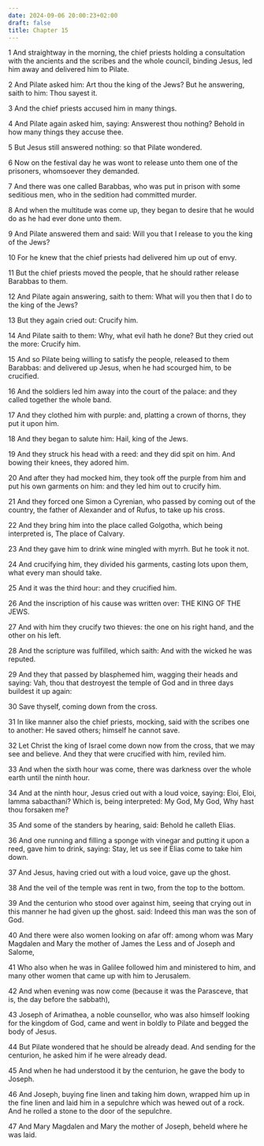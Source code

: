 ```yaml
---
date: 2024-09-06 20:00:23+02:00
draft: false
title: Chapter 15
---
```




1 And straightway in the morning, the chief priests holding a consultation with the ancients and the scribes and the whole council, binding Jesus, led him away and delivered him to Pilate.

2 And Pilate asked him: Art thou the king of the Jews? But he answering, saith to him: Thou sayest it.

3 And the chief priests accused him in many things.

4 And Pilate again asked him, saying: Answerest thou nothing? Behold in how many things they accuse thee.

5 But Jesus still answered nothing: so that Pilate wondered.

6 Now on the festival day he was wont to release unto them one of the prisoners, whomsoever they demanded.

7 And there was one called Barabbas, who was put in prison with some seditious men, who in the sedition had committed murder.

8 And when the multitude was come up, they began to desire that he would do as he had ever done unto them.

9 And Pilate answered them and said: Will you that I release to you the king of the Jews?

10 For he knew that the chief priests had delivered him up out of envy.

11 But the chief priests moved the people, that he should rather release Barabbas to them.

12 And Pilate again answering, saith to them: What will you then that I do to the king of the Jews?

13 But they again cried out: Crucify him.

14 And Pilate saith to them: Why, what evil hath he done? But they cried out the more: Crucify him.

15 And so Pilate being willing to satisfy the people, released to them Barabbas: and delivered up Jesus, when he had scourged him, to be crucified.

16 And the soldiers led him away into the court of the palace: and they called together the whole band.

17 And they clothed him with purple: and, platting a crown of thorns, they put it upon him.

18 And they began to salute him: Hail, king of the Jews.

19 And they struck his head with a reed: and they did spit on him. And bowing their knees, they adored him.

20 And after they had mocked him, they took off the purple from him and put his own garments on him: and they led him out to crucify him.

21 And they forced one Simon a Cyrenian, who passed by coming out of the country, the father of Alexander and of Rufus, to take up his cross.

22 And they bring him into the place called Golgotha, which being interpreted is, The place of Calvary.

23 And they gave him to drink wine mingled with myrrh. But he took it not.

24 And crucifying him, they divided his garments, casting lots upon them, what every man should take.

25 And it was the third hour: and they crucified him.

26 And the inscription of his cause was written over: THE KING OF THE JEWS.

27 And with him they crucify two thieves: the one on his right hand, and the other on his left.

28 And the scripture was fulfilled, which saith: And with the wicked he was reputed.

29 And they that passed by blasphemed him, wagging their heads and saying: Vah, thou that destroyest the temple of God and in three days buildest it up again:

30 Save thyself, coming down from the cross.

31 In like manner also the chief priests, mocking, said with the scribes one to another: He saved others; himself he cannot save.

32 Let Christ the king of Israel come down now from the cross, that we may see and believe. And they that were crucified with him, reviled him.

33 And when the sixth hour was come, there was darkness over the whole earth until the ninth hour.

34 And at the ninth hour, Jesus cried out with a loud voice, saying: Eloi, Eloi, lamma sabacthani? Which is, being interpreted: My God, My God, Why hast thou forsaken me?

35 And some of the standers by hearing, said: Behold he calleth Elias.

36 And one running and filling a sponge with vinegar and putting it upon a reed, gave him to drink, saying: Stay, let us see if Elias come to take him down.

37 And Jesus, having cried out with a loud voice, gave up the ghost.

38 And the veil of the temple was rent in two, from the top to the bottom.

39 And the centurion who stood over against him, seeing that crying out in this manner he had given up the ghost. said: Indeed this man was the son of God.

40 And there were also women looking on afar off: among whom was Mary Magdalen and Mary the mother of James the Less and of Joseph and Salome,

41 Who also when he was in Galilee followed him and ministered to him, and many other women that came up with him to Jerusalem.

42 And when evening was now come (because it was the Parasceve, that is, the day before the sabbath),

43 Joseph of Arimathea, a noble counsellor, who was also himself looking for the kingdom of God, came and went in boldly to Pilate and begged the body of Jesus.

44 But Pilate wondered that he should be already dead. And sending for the centurion, he asked him if he were already dead.

45 And when he had understood it by the centurion, he gave the body to Joseph.

46 And Joseph, buying fine linen and taking him down, wrapped him up in the fine linen and laid him in a sepulchre which was hewed out of a rock. And he rolled a stone to the door of the sepulchre.

47 And Mary Magdalen and Mary the mother of Joseph, beheld where he was laid.

